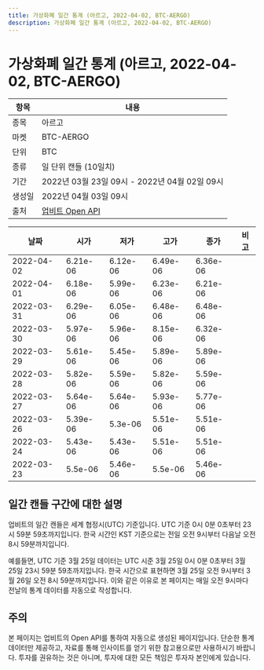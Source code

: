 ```yaml
---
title: 가상화폐 일간 통계 (아르고, 2022-04-02, BTC-AERGO)
description: 가상화폐 일간 통계 (아르고, 2022-04-02, BTC-AERGO)
---
```



가상화폐 일간 통계 (아르고, 2022-04-02, BTC-AERGO)
===

|항목|내용|
|--|--|
|종목|아르고|
|마켓|BTC-AERGO|
|단위|BTC|
|종류|일 단위 캔들 (10일치)|
|기간|2022년 03월 23일 09시 - 2022년 04월 02일 09시|
|생성일|2022년 04월 03일 09시|
|출처|[업비트 Open API](https://docs.upbit.com)|


|날짜|시가|저가|고가|종가|비고|
|--|--|--|--|--|--|
|2022-04-02|6.21e-06|6.12e-06|6.49e-06|6.36e-06|    |
|2022-04-01|6.18e-06|5.99e-06|6.23e-06|6.21e-06|    |
|2022-03-31|6.29e-06|6.05e-06|6.48e-06|6.48e-06|    |
|2022-03-30|5.97e-06|5.96e-06|8.15e-06|6.32e-06|    |
|2022-03-29|5.61e-06|5.45e-06|5.89e-06|5.89e-06|    |
|2022-03-28|5.82e-06|5.59e-06|5.82e-06|5.59e-06|    |
|2022-03-27|5.64e-06|5.64e-06|5.93e-06|5.77e-06|    |
|2022-03-26|5.39e-06|5.3e-06|5.51e-06|5.51e-06|    |
|2022-03-24|5.43e-06|5.43e-06|5.51e-06|5.51e-06|    |
|2022-03-23|5.5e-06|5.46e-06|5.5e-06|5.46e-06|    |


일간 캔들 구간에 대한 설명
---


업비트의 일간 캔들은 세계 협정시(UTC) 기준입니다. 
UTC 기준 0시 0분 0초부터 23시 59분 59초까지입니다. 
한국 시간인 KST 기준으로는 전일 오전 9시부터 다음날 오전 8시 59분까지입니다. 


예를들면, UTC 기준 3월 25일 데이터는 UTC 시준 3월 25일 0시 0분 0초부터 3월 25일 23시 59분 59초까지입니다. 
한국 시간으로 표현하면 3월 25일 오전 9시부터 3월 26일 오전 8시 59분까지입니다. 
이와 같은 이유로 본 페이지는 매일 오전 9시마다 전날의 통계 데이터를 자동으로 작성합니다. 


주의
---


본 페이지는 업비트의 Open API를 통하여 자동으로 생성된 페이지입니다. 
단순한 통계 데이터만 제공하고, 자료를 통해 인사이트를 얻기 위한 참고용으로만 사용하시기 바랍니다. 
투자를 권유하는 것은 아니며, 투자에 대한 모든 책임은 투자자 본인에게 있습니다. 

